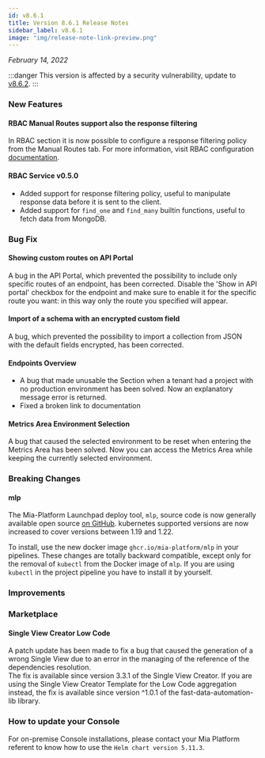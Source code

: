 ```yaml
---
id: v8.6.1
title: Version 8.6.1 Release Notes
sidebar_label: v8.6.1
image: "img/release-note-link-preview.png"
---
```


_February 14, 2022_

:::danger
This version is affected by a security vulnerability, update to [v8.6.2](./v8.6.2).
:::

### New Features

#### RBAC Manual Routes support also the response filtering

In RBAC section it is now possible to configure a response filtering policy from the Manual Routes tab.
For more information, visit RBAC configuration [documentation](../../development_suite/api-console/api-design/rbac#rbac-response-filtering).

#### RBAC Service v0.5.0

* Added support for response filtering policy, useful to manipulate response data before it is sent to the client.
* Added support for `find_one` and `find_many` builtin functions, useful to fetch data from MongoDB.

### Bug Fix

#### Showing custom routes on API Portal

A bug in the API Portal, which prevented the possibility to include only specific routes of an endpoint, has been corrected. Disable the 'Show in API portal' checkbox for the endpoint and make sure to enable it for the specific route you want: in this way only the route you specified will appear.

#### Import of a schema with an encrypted custom field

A bug, which prevented the possibility to import a collection from JSON with the default fields encrypted, has been corrected.

#### Endpoints Overview

* A bug that made unusable the Section when a tenant had a project with no production environment has been solved. Now an explanatory message error is returned.
* Fixed a broken link to documentation

#### Metrics Area Environment Selection

A bug that caused the selected environment to be reset when entering the Metrics Area has been solved. Now you can access the Metrics Area while keeping the currently selected environment.

### Breaking Changes

#### mlp

The Mia-Platform Launchpad deploy tool, `mlp`, source code is now generally available open source [on GitHub](https://github.com/mia-platform/mlp).
kubernetes supported versions are now increased to cover versions between 1.19 and 1.22.

To install, use the new docker image `ghcr.io/mia-platform/mlp` in your pipelines. 
These changes are totally backward compatible, except only for the removal of `kubectl` from the Docker image of `mlp`. If you are using `kubectl` in the project pipeline you have to install it by yourself.

### Improvements

### Marketplace

#### Single View Creator Low Code

A patch update has been made to fix a bug that caused the generation of a wrong Single View due to an error in the managing of the reference of the dependencies resolution.  
The fix is available since version 3.3.1 of the Single View Creator.
If you are using the Single View Creator Template for the Low Code aggregation instead, the fix is available since version ^1.0.1 of the fast-data-automation-lib library.

### How to update your Console

For on-premise Console installations, please contact your Mia Platform referent to know how to use the `Helm chart version 5.11.3`.
